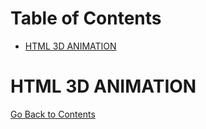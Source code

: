 <h1 id='contents'>Table of Contents</h1>

- [HTML 3D ANIMATION](#html-3d-animation)

# HTML 3D ANIMATION

[Go Back to Contents](#contents)
